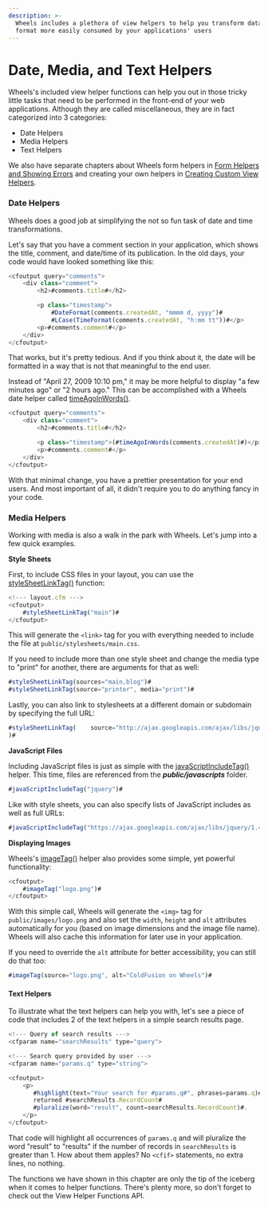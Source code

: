 ```yaml
---
description: >-
  Wheels includes a plethora of view helpers to help you transform data into a
  format more easily consumed by your applications' users
---
```


# Date, Media, and Text Helpers

Wheels's included view helper functions can help you out in those tricky little tasks that need to be performed in the front-end of your web applications. Although they are called miscellaneous, they are in fact categorized into 3 categories:

* Date Helpers
* Media Helpers
* Text Helpers

We also have separate chapters about Wheels form helpers in [Form Helpers and Showing Errors](https://guides.cfwheels.org/2.5.0/v/3.0.0-snapshot/displaying-views-to-users/form-helpers-and-showing-errors) and creating your own helpers in [Creating Custom View Helpers](https://guides.cfwheels.org/2.5.0/v/3.0.0-snapshot/displaying-views-to-users/creating-custom-view-helpers).

### Date Helpers

Wheels does a good job at simplifying the not so fun task of date and time transformations.

Let's say that you have a comment section in your application, which shows the title, comment, and date/time of its publication. In the old days, your code would have looked something like this:

```javascript
<cfoutput query="comments">
    <div class="comment">
        <h2>#comments.title#</h2>

        <p class="timestamp">
            #DateFormat(comments.createdAt, "mmmm d, yyyy")#
            #LCase(TimeFormat(comments.createdAt, "h:mm tt"))#</p>
        <p>#comments.comment#</p>
    </div>
</cfoutput>
```

That works, but it's pretty tedious. And if you think about it, the date will be formatted in a way that is not that meaningful to the end user.

Instead of "April 27, 2009 10:10 pm," it may be more helpful to display "a few minutes ago" or "2 hours ago." This can be accomplished with a Wheels date helper called [timeAgoInWords()](https://api.cfwheels.org/controller.timeagoinwords.html).

```javascript
<cfoutput query="comments">
    <div class="comment">
        <h2>#comments.title#</h2>

        <p class="timestamp">(#timeAgoInWords(comments.createdAt)#)</p>
        <p>#comments.comment#</p>
    </div>
</cfoutput>
```

With that minimal change, you have a prettier presentation for your end users. And most important of all, it didn't require you to do anything fancy in your code.

### Media Helpers

Working with media is also a walk in the park with Wheels. Let's jump into a few quick examples.

**Style Sheets**

First, to include CSS files in your layout, you can use the [styleSheetLinkTag()](https://api.cfwheels.org/controller.styleSheetLinkTag.html) function:

```javascript
<!--- layout.cfm --->
<cfoutput>
    #styleSheetLinkTag("main")#
</cfoutput>
```

This will generate the `<link>` tag for you with everything needed to include the file at `public/stylesheets/main.css`.

If you need to include more than one style sheet and change the media type to "print" for another, there are arguments for that as well:&#x20;

```javascript
#styleSheetLinkTag(sources="main,blog")#
#styleSheetLinkTag(source="printer", media="print")#
```

Lastly, you can also link to stylesheets at a different domain or subdomain by specifying the full URL:

```javascript
#styleSheetLinkTag(    source="http://ajax.googleapis.com/ajax/libs/jqueryui/1.7.0/themes/cupertino/jquery-ui.css"
)#
```

**JavaScript Files**

Including JavaScript files is just as simple with the [javaScriptIncludeTag()](https://api.cfwheels.org/controller.javascriptincludetag.html) helper. This time, files are referenced from the _**public/javascripts**_ folder.

```javascript
#javaScriptIncludeTag("jquery")#
```

Like with style sheets, you can also specify lists of JavaScript includes as well as full URLs:

```javascript
#javaScriptIncludeTag("https://ajax.googleapis.com/ajax/libs/jquery/1.4.4/jquery.min.js")#
```

**Displaying Images**

Wheels's [imageTag()](https://api.cfwheels.org/controller.imagetag.html) helper also provides some simple, yet powerful functionality:

```javascript
<cfoutput>
    #imageTag("logo.png")#
</cfoutput>
```

With this simple call, Wheels will generate the `<img>` tag for `public/images/logo.png` and also set the `width`, `height` and `alt` attributes automatically for you (based on image dimensions and the image file name). Wheels will also cache this information for later use in your application.

If you need to override the `alt` attribute for better accessibility, you can still do that too:

```javascript
#imageTag(source="logo.png", alt="ColdFusion on Wheels")#
```

#### Text Helpers

To illustrate what the text helpers can help you with, let's see a piece of code that includes 2 of the text helpers in a simple search results page.

```javascript
<!--- Query of search results --->
<cfparam name="searchResults" type="query">

<!--- Search query provided by user --->
<cfparam name="params.q" type="string">

<cfoutput>
    <p>
       #highlight(text="Your search for #params.q#", phrases=params.q)#
       returned #searchResults.RecordCount#
       #pluralize(word="result", count=searchResults.RecordCount)#.
    </p>
</cfoutput>
```

That code will highlight all occurrences of `params.q` and will pluralize the word "result" to "results" if the number of records in `searchResults` is greater than 1. How about them apples? No `<cfif>` statements, no extra lines, no nothing.

The functions we have shown in this chapter are only the tip of the iceberg when it comes to helper functions. There's plenty more, so don't forget to check out the View Helper Functions API.
